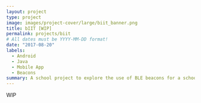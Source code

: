 ```yaml
---
layout: project
type: project
image: images/project-cover/large/biit_banner.png
title: bIIT [WIP]
permalink: projects/biit
# All dates must be YYYY-MM-DD format!
date: "2017-08-20"
labels:
  - Android
  - Java
  - Mobile App
  - Beacons
summary: A school project to explore the use of BLE beacons for a school setting
---
```


WIP